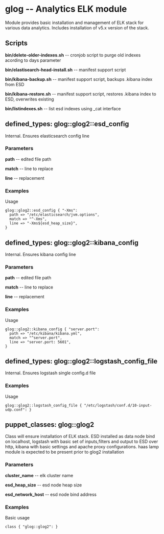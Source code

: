 # glog -- Analytics ELK module

Module provides basic installation and management of ELK stack for various data
analytics. Includes installation of v5.x version of the stack.

## Scripts

**bin/delete-older-indexes.sh** -- cronjob script to purge old indexes acording to days parameter

**bin/elastisearch-head-install.sh** -- manifest support script

**bin/kibana-backup.sh** -- manifest support script, backups .kibana index from ESD

**bin/kibana-restore.sh** -- manifest support script, restores .kibana index to ESD, overwrites existing

**bin/listindexes.sh** -- list esd indexes using _cat interface


## defined_types: glog::glog2::esd_config

Internal. Ensures elasticsearch config line

### Parameters

**path** -- edited file path

**match** -- line to replace

**line** -- replacement

### Examples

Usage

```
glog::glog2::esd_config { "-Xms":
  path => "/etc/elasticsearch/jvm.options",
  match => "^-Xms",
  line => "-Xms${esd_heap_size}",
}
```

## defined_types: glog::glog2::kibana_config

Internal. Ensures kibana config line

### Parameters

**path** -- edited file path

**match** -- line to replace

**line** -- replacement

### Examples

Usage

```
glog::glog2::kibana_config { "server.port":
  path => "/etc/kibana/kibana.yml",
  match => "^server.port",
  line => "server.port: 5601",
}
```

## defined_types: glog::glog2::logstash_config_file

Internal. Ensures logstash single config.d file

### Examples

Usage

```
glog::glog2::logstash_config_file { "/etc/logstash/conf.d/10-input-udp.conf": }
```

## puppet_classes: glog::glog2

Class will ensure installation of ELK stack. ESD installed as data node bind
on localhost, logstash with basic set of inputs,filters and output to ESD
over http, kibana with basic settings and apache proxy configurations. haas
lamp module is expected to be present prior to glog2 installation

### Parameters

**cluster_name** -- elk cluster name

**esd_heap_size** -- esd node heap size

**esd_network_host** -- esd node bind address

### Examples

Basic usage

```
class { "glog::glog2": }
```

